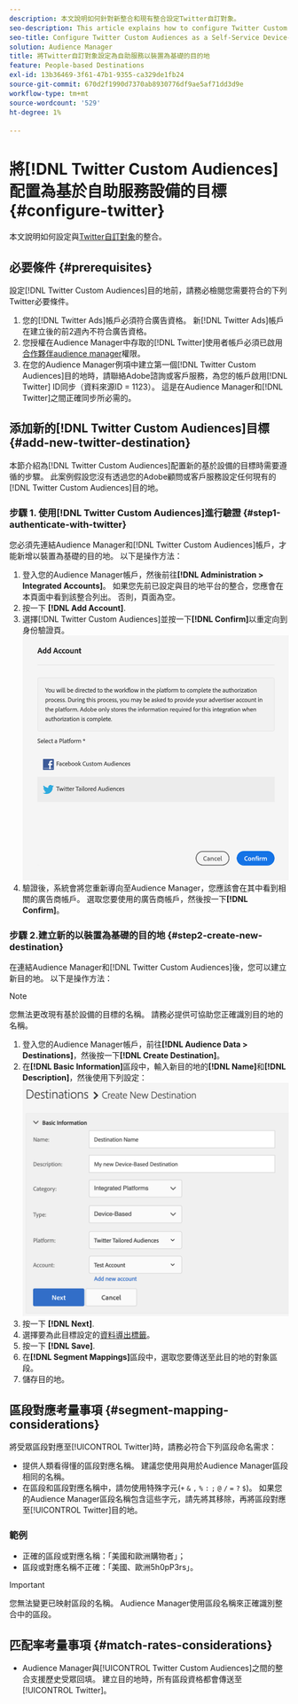 ```yaml
---
description: 本文說明如何針對新整合和現有整合設定Twitter自訂對象。
seo-description: This article explains how to configure Twitter Custom Audiences for both new and existing integrations.
seo-title: Configure Twitter Custom Audiences as a Self-Service Device-Based Destination
solution: Audience Manager
title: 將Twitter自訂對象設定為自助服務以裝置為基礎的目的地
feature: People-based Destinations
exl-id: 13b36469-3f61-47b1-9355-ca329de1fb24
source-git-commit: 670d2f1990d7370ab8930776df9ae5af71dd3d9e
workflow-type: tm+mt
source-wordcount: '529'
ht-degree: 1%

---
```


# 將[!DNL Twitter Custom Audiences]配置為基於自助服務設備的目標 {#configure-twitter}

本文說明如何設定與[Twitter自訂對象](https://business.twitter.com/en/targeting/tailored-audiences.html)的整合。

## 必要條件 {#prerequisites}

設定[!DNL Twitter Custom Audiences]目的地前，請務必檢閱您需要符合的下列Twitter必要條件。

1. 您的[!DNL Twitter Ads]帳戶必須符合廣告資格。 新[!DNL Twitter Ads]帳戶在建立後的前2週內不符合廣告資格。
2. 您授權在Audience Manager中存取的[!DNL Twitter]使用者帳戶必須已啟用[合作夥伴audience manager](https://business.twitter.com/en/help/troubleshooting/multi-user-login-faq.html#accesslevels)權限。
3. 在您的Audience Manager例項中建立第一個[!DNL Twitter Custom Audiences]目的地時，請聯絡Adobe諮詢或客戶服務，為您的帳戶啟用[!DNL Twitter] ID同步（資料來源ID = 1123）。 這是在Audience Manager和[!DNL Twitter]之間正確同步所必需的。

## 添加新的[!DNL Twitter Custom Audiences]目標 {#add-new-twitter-destination}

本節介紹為[!DNL Twitter Custom Audiences]配置新的基於設備的目標時需要遵循的步驟。 此案例假設您沒有透過您的Adobe顧問或客戶服務設定任何現有的[!DNL Twitter Custom Audiences]目的地。

### 步驟 1. 使用[!DNL Twitter Custom Audiences]進行驗證 {#step1-authenticate-with-twitter}

您必須先連結Audience Manager和[!DNL Twitter Custom Audiences]帳戶，才能新增以裝置為基礎的目的地。 以下是操作方法：

1. 登入您的Audience Manager帳戶，然後前往&#x200B;**[!DNL Administration > Integrated Accounts]**。 如果您先前已設定與目的地平台的整合，您應會在本頁面中看到該整合列出。 否則，頁面為空。
1. 按一下 **[!DNL Add Account]**.
1. 選擇[!DNL Twitter Custom Audiences]並按一下&#x200B;**[!DNL Confirm]**&#x200B;以重定向到身份驗證頁。                     ![整合平台](assets/dbd-integrated-platforms.png)
1. 驗證後，系統會將您重新導向至Audience Manager，您應該會在其中看到相關的廣告商帳戶。 選取您要使用的廣告商帳戶，然後按一下&#x200B;**[!DNL Confirm]**。

### 步驟 2.建立新的以裝置為基礎的目的地 {#step2-create-new-destination}

在連結Audience Manager和[!DNL Twitter Custom Audiences]後，您可以建立新目的地。 以下是操作方法：

>[!NOTE]
>
>您無法更改現有基於設備的目標的名稱。 請務必提供可協助您正確識別目的地的名稱。

1. 登入您的Audience Manager帳戶，前往&#x200B;**[!DNL Audience Data > Destinations]**，然後按一下&#x200B;**[!DNL Create Destination]**。
1. 在&#x200B;**[!DNL Basic Information]**&#x200B;區段中，輸入新目的地的&#x200B;**[!DNL Name]**&#x200B;和&#x200B;**[!DNL Description]**，然後使用下列設定：![setup](assets/dbd-new-basic.png)
1. 按一下 **[!DNL Next]**.
1. 選擇要為此目標設定的[資料導出標籤](/help/using/features/data-export-controls.md#controls-labels)。
1. 按一下 **[!DNL Save]**.
1. 在&#x200B;**[!DNL Segment Mappings]**&#x200B;區段中，選取您要傳送至此目的地的對象區段。
1. 儲存目的地。

## 區段對應考量事項 {#segment-mapping-considerations}

將受眾區段對應至[!UICONTROL Twitter]時，請務必符合下列區段命名需求：

* 提供人類看得懂的區段對應名稱。 建議您使用與用於Audience Manager區段相同的名稱。
* 在區段和區段對應名稱中，請勿使用特殊字元(`+` `&` `,` `%` `:` `;` `@` `/` `=` `?` `$`)。 如果您的Audience Manager區段名稱包含這些字元，請先將其移除，再將區段對應至[!UICONTROL Twitter]目的地。

### 範例

* 正確的區段或對應名稱：「美國和歐洲購物者」；
* 區段或對應名稱不正確：「美國、歐洲5h0pP3rs」。

>[!IMPORTANT]
>
>您無法變更已映射區段的名稱。 Audience Manager使用區段名稱來正確識別整合中的區段。

## 匹配率考量事項 {#match-rates-considerations}

* Audience Manager與[!UICONTROL Twitter Custom Audiences]之間的整合支援歷史受眾回填。 建立目的地時，所有區段資格都會傳送至[!UICONTROL Twitter]。

